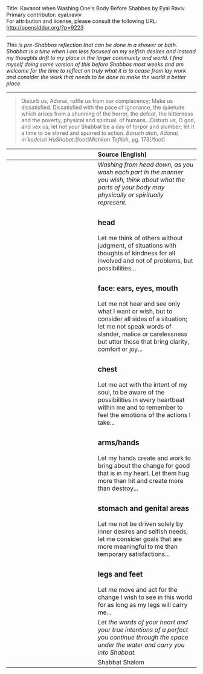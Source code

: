 <html>
<head></head>
<body>
Title: Kavanot when Washing One's Body Before Shabbes by Eyal Raviv<br />
Primary contributor: eyal.raviv<br />
For attribution and license, please consult the following URL: <a href="http://opensiddur.org/?p=9223">http://opensiddur.org/?p=9223</a>
<p />
<hr />

<em>This is pre-Shabbos reflection that can be done in a shower or bath. Shabbat is a time when I am less focused on my selfish desires and instead my thoughts drift to my place in the larger community and world. I find myself doing some version of this before Shabbos most weeks and am welcome for the time to reflect on truly what it is to cease from lay work and consider the work that needs to be done to make the world a better place.</em>

<hr />

<div class="english">
<blockquote>Disturb us, Adonai, ruffle us from our complacency; Make us dissatisfied. Dissatisfied with the pace of ignorance, the quietude which arises from a shunning of the horror, the defeat, the bitterness and the poverty, physical and spiritual, of humans...Disturb us, O god, and vex us; let not your Shabbat be a day of torpor and slumber; let it a time to be stirred and spurred to action. <em>Baruch atah, Adonai, m'kadeish HaShabat</em>.[foot]<em>Mishkan Tefilah</em>, pg. 173[/foot]</blockquote>
</div>

<table style="margin-left: auto;margin-right: auto;" class="draggable">
<thead><tr><th id="x" style="text-align: right;"></th><th style="text-align: left;">Source (English)</th></tr></thead>
<tbody>
<tr>
<td style="vertical-align:top;" width="46%">
<div class="liturgy"><span lang="he">

</span></div>
 </td>
  
 <td style="vertical-align:top;" width="53%">
<div class="english">
<em>Washing from head down, as you wash each part in the manner you wish, think about what the parts of your body may physically or spiritually represent.</em>
</div></td>
</tr>


<tr>
 <td style="vertical-align:top;" width="46%">
 <div class="liturgy"><span lang="he">
 
</span></div>
 </td>
  
 <td style="vertical-align:top;" width="53%">
<div class="english">
<h3>head</h3>
Let me think of others without judgment, of situations with thoughts of kindness for all involved and not of problems, but possibilities...
</div></td>
</tr>


<tr>
 <td style="vertical-align:top;" width="46%">
 <div class="liturgy"><span lang="he">
 
</span></div>
 </td>
  
 <td style="vertical-align:top;" width="53%">
<div class="english">
<h3>face: ears, eyes, mouth</h3>
Let me not hear and see only what I want or wish, but to consider all sides of a situation; let me not speak words of slander, malice or carelessness but utter those that bring clarity, comfort or joy...
</div></td>
</tr>


<tr>
 <td style="vertical-align:top;" width="46%">
 <div class="liturgy"><span lang="he">
 
</span></div>
 </td>
  
 <td style="vertical-align:top;" width="53%">
<div class="english">
<h3>chest</h3>
Let me act with the intent of my soul, to be aware of the possibilities in every heartbeat within me and to remember to feel the emotions of the actions I take...
</div></td>
</tr>


<tr>
 <td style="vertical-align:top;" width="46%">
 <div class="liturgy"><span lang="he">
 
</span></div>
 </td>
  
 <td style="vertical-align:top;" width="53%">
<div class="english">
<h3>arms/hands</h3>
Let my hands create and work to bring about the change for good that is in my heart. Let them hug more than hit and create more than destroy...
</div></td>
</tr>


<tr>
 <td style="vertical-align:top;" width="46%">
 <div class="liturgy"><span lang="he">
 
</span></div>
 </td>
  
 <td style="vertical-align:top;" width="53%">
<div class="english">
<h3>stomach and genital areas</h3>
Let me not be driven solely by inner desires and selfish needs; let me consider goals that are more meaningful to me than temporary satisfactions...
</div></td>
</tr>


<tr>
 <td style="vertical-align:top;" width="46%">
 <div class="liturgy"><span lang="he">
 
</span></div>
 </td>
  
 <td style="vertical-align:top;" width="53%">
<div class="english">
<h3>legs and feet</h3>
Let me move and act for the change I wish to see in this world for as long as my legs will carry me...
</div></td>
</tr>


<tr>
 <td style="vertical-align:top;" width="46%">
 <div class="liturgy"><span lang="he">
 
</span></div>
 </td>
  
 <td style="vertical-align:top;" width="53%">
<div class="english">
<em>Let the words of your heart and your true intentions of a perfect you continue through the space under the water and carry you into Shabbat.</em>
</div></td>
</tr>


<tr>
 <td style="vertical-align:top;" width="46%">
 <div class="liturgy"><span lang="he">
 
</span></div>
 </td>
  
 <td style="vertical-align:top;" width="53%">
<div class="english">
Shabbat Shalom
</div></td>
</tr>
</tbody></table>
</body>
</html>